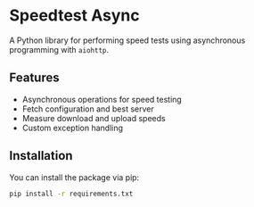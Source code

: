# Speedtest Async

A Python library for performing speed tests using asynchronous programming with `aiohttp`.

## Features

- Asynchronous operations for speed testing
- Fetch configuration and best server
- Measure download and upload speeds
- Custom exception handling

## Installation

You can install the package via pip:

```bash
pip install -r requirements.txt
